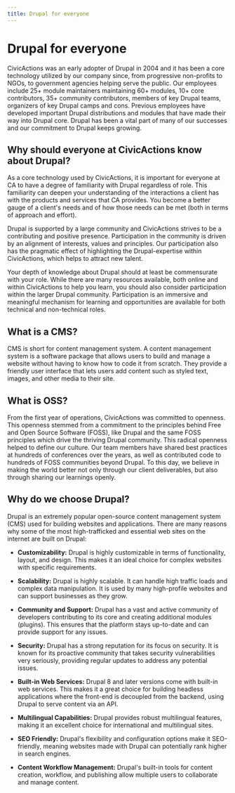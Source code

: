 ```yaml
---
title: Drupal for everyone
---
```


# Drupal for everyone

CivicActions was an early adopter of Drupal in 2004 and it has been a core technology utilized by our company since, from progressive non-profits to NGOs, to government agencies helping serve the public. Our employees include 25+ module maintainers maintaining 60+ modules, 10+ core contributors, 35+ community contributors, members of key Drupal teams, organizers of key Drupal camps and cons. Previous employees have developed important Drupal distributions and modules that have made their way into Drupal core. Drupal has been a vital part of many of our successes and our commitment to Drupal keeps growing.

## Why should everyone at CivicActions know about Drupal?

As a core technology used by CivicActions, it is important for everyone at CA to have a degree of familiarity with Drupal regardless of role. This familiarity can deepen your understanding of the interactions a client has with the products and services that CA provides. You become a better gauge of a client's needs and of how those needs can be met (both in terms of approach and effort).

Drupal is supported by a large community and CivicActions strives to be a contributing and positive presence. Participation in the community is driven by an alignment of interests, values and principles. Our participation also has the pragmatic effect of highlighting the Drupal-expertise within CivicActions, which helps to attract new talent.

Your depth of knowledge about Drupal should at least be commensurate with your role. While there are many resources available, both online and within CivicActions to help you learn, you should also consider participation within the larger Drupal community. Participation is an immersive and meaningful mechanism for learning and opportunities are available for both technical and non-technical roles.

## What is a CMS?

CMS is short for content management system. A content management system is a software package that allows users to build and manage a website without having to know how to code it from scratch. They provide a friendly user interface that lets users add content such as styled text, images, and other media to their site.

## What is OSS?

From the first year of operations, CivicActions was committed to openness. This openness stemmed from a commitment to the principles behind Free and Open Source Software (FOSS), like Drupal and the same FOSS principles which drive the thriving Drupal community. This radical openness helped to define our culture. Our team members have shared best practices at hundreds of conferences over the years, as well as contributed code to hundreds of FOSS communities beyond Drupal. To this day, we believe in making the world better not only through our client deliverables, but also through sharing our learnings openly.

## Why do we choose Drupal?

Drupal is an extremely popular open-source content management system (CMS) used for building websites and applications. There are many reasons why some of the most high-trafficked and essential web sites on the internet are built on Drupal:

-   **Customizability:** Drupal is highly customizable in terms of functionality, layout, and design. This makes it an ideal choice for complex websites with specific requirements.

-   **Scalability:** Drupal is highly scalable. It can handle high traffic loads and complex data manipulation. It is used by many high-profile websites and can support businesses as they grow.
-   **Community and Support:** Drupal has a vast and active community of developers contributing to its core and creating additional modules (plugins). This ensures that the platform stays up-to-date and can provide support for any issues.
-   **Security:** Drupal has a strong reputation for its focus on security. It is known for its proactive community that takes security vulnerabilities very seriously, providing regular updates to address any potential issues.
-   **Built-in Web Services:** Drupal 8 and later versions come with built-in web services. This makes it a great choice for building headless applications where the front-end is decoupled from the backend, using Drupal to serve content via an API.
-   **Multilingual Capabilities:** Drupal provides robust multilingual features, making it an excellent choice for international and multilingual sites.
-   **SEO Friendly:** Drupal's flexibility and configuration options make it SEO-friendly, meaning websites made with Drupal can potentially rank higher in search engines.
-   **Content Workflow Management:** Drupal's built-in tools for content creation, workflow, and publishing allow multiple users to collaborate and manage content.
